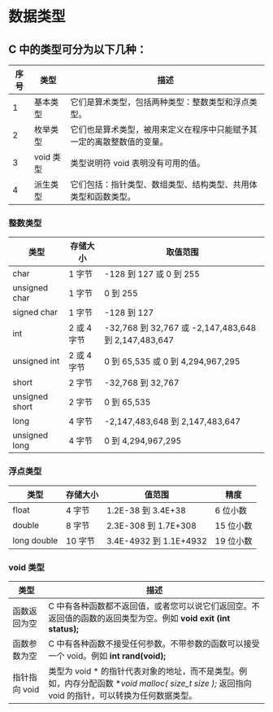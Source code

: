 # 数据类型

## C 中的类型可分为以下几种：

| 序号 | 类型 | 描述
|--|-----|----------|
| 1 | 基本类型 | 它们是算术类型，包括两种类型：整数类型和浮点类型。 |
| 2 | 枚举类型 | 它们也是算术类型，被用来定义在程序中只能赋予其一定的离散整数值的变量。 |
| 3 | void 类型 | 类型说明符 void 表明没有可用的值。 |
| 4 | 派生类型 | 它们包括：指针类型、数组类型、结构类型、共用体类型和函数类型。 |

### 整数类型

| 类型 | 存储大小 | 取值范围 |
|------|----------|-----------|
| char | 1 字节 | -128 到 127 或 0 到 255 |
| unsigned char | 1 字节 | 0 到 255 |
| signed char | 1 字节 | -128 到 127 |
| int | 2 或 4 字节 | -32,768 到 32,767 或 -2,147,483,648 到 2,147,483,647 |
| unsigned int | 2 或 4 字节 | 0 到 65,535 或 0 到 4,294,967,295 |
| short | 2 字节 | -32,768 到 32,767 |
| unsigned short | 2 字节 | 0 到 65,535 |
| long | 4 字节 | -2,147,483,648 到 2,147,483,647 |
| unsigned long | 4 字节 | 0 到 4,294,967,295 |

### 浮点类型

| 类型 | 存储大小 | 值范围 | 精度 |
|------|----------|---------|------|
| float | 4 字节 | 1.2E-38 到 3.4E+38 | 6 位小数 |
| double | 8 字节 | 2.3E-308 到 1.7E+308 | 15 位小数 |
| long double | 10 字节 | 3.4E-4932 到 1.1E+4932 | 19 位小数 |

### void 类型

| 类型 | 描述 |
|-----|----------|
| 函数返回为空 | C 中有各种函数都不返回值，或者您可以说它们返回空。不返回值的函数的返回类型为空。例如 **void exit (int status);** |
| 函数参数为空 | C 中有各种函数不接受任何参数。不带参数的函数可以接受一个 void。例如 **int rand(void);** |
| 指针指向 void | 类型为 void * 的指针代表对象的地址，而不是类型。例如，内存分配函数 **void *malloc( size_t size );** 返回指向 void 的指针，可以转换为任何数据类型。 |